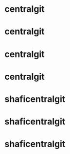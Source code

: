 # centralgit
# centralgit
# centralgit
# centralgit
# shaficentralgit
# shaficentralgit
# shaficentralgit
